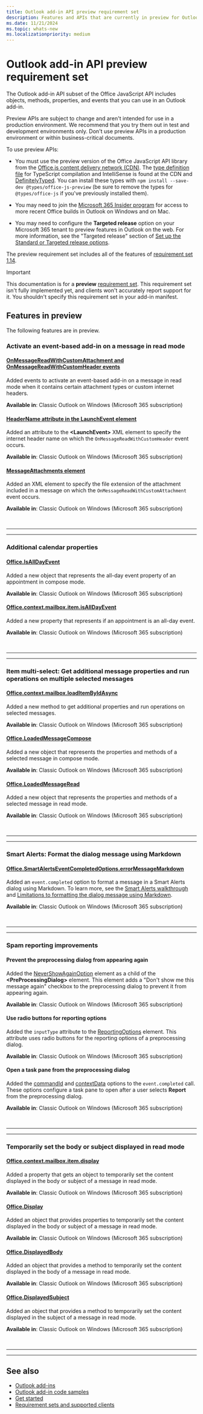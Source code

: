 ```yaml
---
title: Outlook add-in API preview requirement set
description: Features and APIs that are currently in preview for Outlook add-ins.
ms.date: 11/21/2024
ms.topic: whats-new
ms.localizationpriority: medium
---
```


# Outlook add-in API preview requirement set

The Outlook add-in API subset of the Office JavaScript API includes objects, methods, properties, and events that you can use in an Outlook add-in.

Preview APIs are subject to change and aren't intended for use in a production environment. We recommend that you try them out in test and development environments only. Don't use preview APIs in a production environment or within business-critical documents.

To use preview APIs:

- You must use the preview version of the Office JavaScript API library from the [Office.js content delivery network (CDN)](https://appsforoffice.microsoft.com/lib/beta/hosted/office.js). The [type definition file](https://appsforoffice.microsoft.com/lib/beta/hosted/office.d.ts) for TypeScript compilation and IntelliSense is found at the CDN and [DefinitelyTyped](https://raw.githubusercontent.com/DefinitelyTyped/DefinitelyTyped/master/types/office-js-preview/index.d.ts). You can install these types with `npm install --save-dev @types/office-js-preview` (be sure to remove the types for `@types/office-js` if you've previously installed them).

- You may need to join the [Microsoft 365 Insider program](https://insider.microsoft365.com/join) for access to more recent Office builds in Outlook on Windows and on Mac.

- You may need to configure the **Targeted release** option on your Microsoft 365 tenant to preview features in Outlook on the web. For more information, see the "Targeted release" section of [Set up the Standard or Targeted release options](/microsoft-365/admin/manage/release-options-in-office-365#targeted-release).

The preview requirement set includes all of the features of [requirement set 1.14](../requirement-set-1.14/outlook-requirement-set-1.14.md).

> [!IMPORTANT]
> This documentation is for a **preview** [requirement set](../outlook-api-requirement-sets.md). This requirement set isn't fully implemented yet, and clients won't accurately report support for it. You shouldn't specify this requirement set in your add-in manifest.

## Features in preview

The following features are in preview.

### Activate an event-based add-in on a message in read mode

#### [OnMessageReadWithCustomAttachment and OnMessageReadWithCustomHeader events](/office/dev/add-ins/outlook/autolaunch#supported-events)

Added events to activate an event-based add-in on a message in read mode when it contains certain attachment types or custom internet headers.

**Available in**: Classic Outlook on Windows (Microsoft 365 subscription)

#### [HeaderName attribute in the LaunchEvent element](../../../manifest/launchevent.md#attributes)

Added an attribute to the **\<LaunchEvent\>** XML element to specify the internet header name on which the `OnMessageReadWithCustomHeader` event occurs.

**Available in**: Classic Outlook on Windows (Microsoft 365 subscription)

#### [MessageAttachments element](../../../manifest/messageattachments.md)

Added an XML element to specify the file extension of the attachment included in a message on which the `OnMessageReadWithCustomAttachment` event occurs.

**Available in**: Classic Outlook on Windows (Microsoft 365 subscription)

<br>

---

---

### Additional calendar properties

#### [Office.IsAllDayEvent](/javascript/api/outlook/office.isalldayevent?view=outlook-js-preview&preserve-view=true)

Added a new object that represents the all-day event property of an appointment in compose mode.

**Available in**: Classic Outlook on Windows (Microsoft 365 subscription)

#### [Office.context.mailbox.item.isAllDayEvent](office.context.mailbox.item.md#properties)

Added a new property that represents if an appointment is an all-day event.

**Available in**: Classic Outlook on Windows (Microsoft 365 subscription)

<br>

---

---

### Item multi-select: Get additional message properties and run operations on multiple selected messages

#### [Office.context.mailbox.loadItemByIdAsync](/javascript/api/outlook/office.mailbox?view=outlook-js-preview&preserve-view=true#outlook-office-mailbox-loaditembyidasync-member(1))

Added a new method to get additional properties and run operations on selected messages.

**Available in**: Classic Outlook on Windows (Microsoft 365 subscription)

#### [Office.LoadedMessageCompose](/javascript/api/outlook/office.loadedmessagecompose?view=outlook-js-preview&preserve-view=true)

Added a new object that represents the properties and methods of a selected message in compose mode.

**Available in**: Classic Outlook on Windows (Microsoft 365 subscription)

#### [Office.LoadedMessageRead](/javascript/api/outlook/office.loadedmessageread?view=outlook-js-preview&preserve-view=true)

Added a new object that represents the properties and methods of a selected message in read mode.

**Available in**: Classic Outlook on Windows (Microsoft 365 subscription)

<br>

---

---

### Smart Alerts: Format the dialog message using Markdown

#### [Office.SmartAlertsEventCompletedOptions.errorMessageMarkdown](/javascript/api/outlook/office.smartalertseventcompletedoptions?view=outlook-js-preview&preserve-view=true#outlook-office-smartalertseventcompletedoptions-errormessagemarkdown-member)

Added an `event.completed` option to format a message in a Smart Alerts dialog using Markdown. To learn more, see the [Smart Alerts walkthrough](/office/dev/add-ins/outlook/smart-alerts-onmessagesend-walkthrough) and [Limitations to formatting the dialog message using Markdown](/office/dev/add-ins/outlook/onmessagesend-onappointmentsend-events#limitations-to-formatting-the-dialog-message-using-markdown).

**Available in**: Classic Outlook on Windows (Microsoft 365 subscription)

<br>

---

---

### Spam reporting improvements

#### Prevent the preprocessing dialog from appearing again

Added the [NeverShowAgainOption](/javascript/api/manifest/preprocessingdialog?view=common-js-preview&preserve-view=true#child-elements) element as a child of the **\<PreProcessingDialog\>** element. This element adds a "Don't show me this message again" checkbox to the preprocessing dialog to prevent it from appearing again.

**Available in**: Classic Outlook on Windows (Microsoft 365 subscription)

#### Use radio buttons for reporting options

Added the `inputType` attribute to the [ReportingOptions](/javascript/api/manifest/reportingoptions?view=outlook-js-preview&preserve-view=true#attributes) element. This attribute uses radio buttons for the reporting options of a preprocessing dialog.

**Available in**: Classic Outlook on Windows (Microsoft 365 subscription)

#### Open a task pane from the preprocessing dialog

Added the [commandId](/javascript/api/outlook/office.spamreportingeventcompletedoptions?view=outlook-js-preview&preserve-view=true#outlook-office-spamreportingeventcompletedoptions-commandid-member) and [contextData](/javascript/api/outlook/office.spamreportingeventcompletedoptions?view=outlook-js-preview&preserve-view=true#outlook-office-spamreportingeventcompletedoptions-contextdata-member) options to the `event.completed` call. These options configure a task pane to open after a user selects **Report** from the preprocessing dialog.

**Available in**: Classic Outlook on Windows (Microsoft 365 subscription)

<br>

---

---

### Temporarily set the body or subject displayed in read mode

#### [Office.context.mailbox.item.display](/javascript/api/outlook/office.messageread?view=outlook-js-preview&preserve-view=true#outlook-office-messageread-display-member)

Added a property that gets an object to temporarily set the content displayed in the body or subject of a message in read mode.

**Available in**: Classic Outlook on Windows (Microsoft 365 subscription)

#### [Office.Display](/javascript/api/outlook/office.display?view=outlook-js-preview&preserve-view=true)

Added an object that provides properties to temporarily set the content displayed in the body or subject of a message in read mode.

**Available in**: Classic Outlook on Windows (Microsoft 365 subscription)

#### [Office.DisplayedBody](/javascript/api/outlook/office.displayedbody?view=outlook-js-preview&preserve-view=true)

Added an object that provides a method to temporarily set the content displayed in the body of a message in read mode.

**Available in**: Classic Outlook on Windows (Microsoft 365 subscription)

#### [Office.DisplayedSubject](/javascript/api/outlook/office.displayedsubject?view=outlook-js-preview&preserve-view=true)

Added an object that provides a method to temporarily set the content displayed in the subject of a message in read mode.

**Available in**: Classic Outlook on Windows (Microsoft 365 subscription)

<br>

---

---

## See also

- [Outlook add-ins](/office/dev/add-ins/outlook/outlook-add-ins-overview)
- [Outlook add-in code samples](https://developer.microsoft.com/outlook/gallery/?filterBy=Outlook,Samples,Add-ins)
- [Get started](/office/dev/add-ins/quickstarts/outlook-quickstart)
- [Requirement sets and supported clients](../outlook-api-requirement-sets.md)
